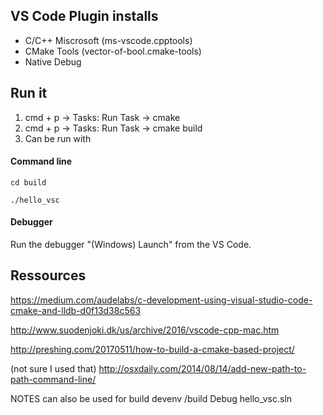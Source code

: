 ## VS Code Plugin installs
- C/C++ Miscrosoft  (ms-vscode.cpptools)
- CMake Tools (vector-of-bool.cmake-tools)
- Native Debug

## Run it
1. cmd + p -> Tasks: Run Task -> cmake
2. cmd + p -> Tasks: Run Task -> cmake build
3. Can be run with
#### Command line

```cd build```

```./hello_vsc```

#### Debugger
Run the debugger "(Windows) Launch" from the VS Code.

## Ressources
https://medium.com/audelabs/c-development-using-visual-studio-code-cmake-and-lldb-d0f13d38c563

http://www.suodenjoki.dk/us/archive/2016/vscode-cpp-mac.htm

http://preshing.com/20170511/how-to-build-a-cmake-based-project/

(not sure I used that)
http://osxdaily.com/2014/08/14/add-new-path-to-path-command-line/

NOTES
can also be used for build
devenv /build Debug hello_vsc.sln
